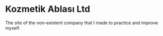 # Kozmetik Ablası Ltd
The site of the non-existent company that I made to practice and improve myself.
